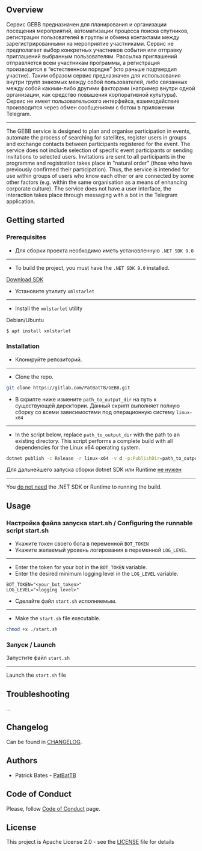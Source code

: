 ## Overview
Сервис GEBB предназначен для планирования и организации посещения мероприятий, автоматизации процесса поиска спутников,
регистрации пользователей в группы и обмена контактами между зарегистрированными на мероприятие участниками.
Сервис не предполагает выбор конкретных участников события или отправку приглашений выбранным пользователям.
Рассылка приглашений отправляется всем участникам программы, а регистрация производится в “естественном порядке”
(кто раньше подтвердил участие).
Таким образом сервис предназначен для использования внутри групп знакомых между собой пользователей,
либо связанных между собой какими-либо другими факторами
(например внутри одной организации, как средство повышения корпоративной культуры).
Сервис не имеет пользовательского интерфейса,
взаимодействие производится через обмен сообщениями с ботом в приложении Telegram.
___
The GEBB service is designed to plan and organise participation in events,
automate the process of searching for satellites,
register users in groups and exchange contacts between participants registered for the event.
The service does not include selection of specific event participants or sending invitations to selected users.
Invitations are sent to all participants in the programme and registration takes place in "natural order"
(those who have previously confirmed their participation).
Thus, the service is intended for use within groups of users who know each other or are connected by some other factors
(e.g. within the same organisation as a means of enhancing corporate culture).
The service does not have a user interface,
the interaction takes place through messaging with a bot in the Telegram application.

## Getting started

### Prerequisites

- Для сборки проекта необходимо иметь установленную `.NET SDK 9.0`
___
- To build the project, you must have the `.NET SDK 9.0` installed.

[Download SDK](https://dotnet.microsoft.com/en-us/download/dotnet/9.0)

- Установите утилиту `xmlstarlet`
___
- Install the `xmlstarlet` utility

Debian/Ubuntu
```bash
$ apt install xmlstarlet
```

### Installation

- Клонируйте репозиторий.
___
- Clone the repo.

```bash
git clone https://gitlab.com/PatBatTB/GEBB.git
```

- В скрипте ниже измените `path_to_output_dir` на путь к существующей директории.
  Данный скрипт выполняет полную сборку со всеми зависимостями под операционную систему `linux-x64`
___
- In the script below, replace `path_to_output_dir` with the path to an existing directory.
  This script performs a complete build with all dependencies for the Linux x64 operating system.

```bash
dotnet publish -c Release -r linux-x64 -v d -p:PublishDir=path_to_output_dir,PublishSingleFile=true
```

Для дальнейшего запуска сборки dotnet SDK или Runtime <ins>не нужен</ins>
___
You <ins>do not need</ins> the .NET SDK or Runtime to running the build.

## Usage

### Настройка файла запуска start.sh / Configuring the runnable script start.sh

- Укажите токен своего бота в переменной `BOT_TOKEN`
- Укажите желаемый уровень логирования в переменной `LOG_LEVEL`
___
- Enter the token for your bot in the `BOT_TOKEN` variable.
- Enter the desired minimum logging level in the `LOG_LEVEL` variable.

```text
BOT_TOKEN="<your_bot_token>"
LOG_LEVEL="<logging level>"
```

- Сделайте файл `start.sh` исполняемым.
___
- Make the `start.sh` file executable.

```bash
chmod +x ./start.sh
```
### Запуск / Launch

Запустите файл `start.sh`
___
Launch the `start.sh` file

## Troubleshooting
...

## Changelog
Can be found in [CHANGELOG](CHANGELOG.md).

## Authors
* Patrick Bates - [PatBatTB](https://github.com/PatBatTB)

## Code of Conduct
Please, follow [Code of Conduct](CODE_OF_CONDUCT.md) page.

## License
This project is Apache License 2.0 - see the [LICENSE](LICENSE) file for details
